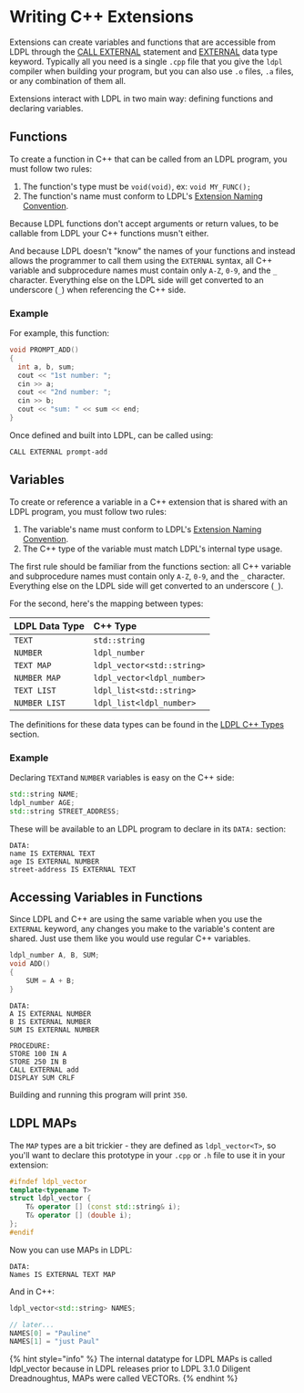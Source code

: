 # Writing C++ Extensions

Extensions can create variables and functions that are accessible from LDPL through the [CALL EXTERNAL](../call-external.md) statement and [EXTERNAL](../external-variables.md) data type keyword. Typically all you need is a single `.cpp` file that you give the `ldpl` compiler when building your program, but you can also use `.o` files, `.a` files, or any combination of them all.

Extensions interact with LDPL in two main way: defining functions and declaring variables.

## Functions

To create a function in C++ that can be called from an LDPL program, you must follow two rules:

1. The function's type must be `void(void)`, ex: `void MY_FUNC();`
2. The function's name must conform to LDPL's [Extension Naming Convention](external-identifier-naming-scheme.md).

Because LDPL functions don't accept arguments or return values, to be callable from LDPL your C++ functions musn't either.

And because LDPL doesn't "know" the names of your functions and instead allows the programmer to call them using the `EXTERNAL` syntax, all C++ variable and subprocedure names must contain only `A-Z`, `0-9`, and the `_` character. Everything else on the LDPL side will get converted to an underscore \(`_`\) when referencing the C++ side.

### Example

For example, this function:

```cpp
void PROMPT_ADD() 
{
  int a, b, sum;
  cout << "1st number: ";
  cin >> a;
  cout << "2nd number: ";
  cin >> b;
  cout << "sum: " << sum << end; 
}
```

Once defined and built into LDPL, can be called using:

```text
CALL EXTERNAL prompt-add
```

## Variables

To create or reference a variable in a C++ extension that is shared with an LDPL program, you must follow two rules:

1. The variable's name must conform to LDPL's [Extension Naming Convention](external-identifier-naming-scheme.md).
2. The C++ type of the variable must match LDPL's internal type usage.

The first rule should be familiar from the functions section: all C++ variable and subprocedure names must contain only `A-Z`, `0-9`, and the `_` character. Everything else on the LDPL side will get converted to an underscore \(`_`\).

For the second, here's the mapping between types:

| LDPL Data Type | C++ Type |
| :--- | :--- |
| `TEXT` | `std::string` |
| `NUMBER` | `ldpl_number` |
| `TEXT MAP` | `ldpl_vector<std::string>` |
| `NUMBER MAP` | `ldpl_vector<ldpl_number>` |
| `TEXT LIST` | `ldpl_list<std::string>` |
| `NUMBER LIST` | `ldpl_list<ldpl_number>` |

The definitions for these data types can be found in the [LDPL C++ Types](../ldpl-c++-types.md) section.

### Example

Declaring `TEXT`and `NUMBER` variables is easy on the C++ side:

```cpp
std::string NAME;
ldpl_number AGE;
std::string STREET_ADDRESS;
```

These will be available to an LDPL program to declare in its `DATA:` section:

```text
DATA:
name IS EXTERNAL TEXT
age IS EXTERNAL NUMBER
street-address IS EXTERNAL TEXT
```

## Accessing Variables in Functions

Since LDPL and C++ are using the same variable when you use the `EXTERNAL` keyword, any changes you make to the variable's content are shared. Just use them like you would use regular C++ variables.

```cpp
ldpl_number A, B, SUM;
void ADD() 
{
    SUM = A + B;
}
```

```text
DATA:
A IS EXTERNAL NUMBER
B IS EXTERNAL NUMBER
SUM IS EXTERNAL NUMBER

PROCEDURE:
STORE 100 IN A
STORE 250 IN B
CALL EXTERNAL add
DISPLAY SUM CRLF
```

Building and running this program will print `350`.

## LDPL MAPs

The `MAP` types are a bit trickier - they are defined as `ldpl_vector<T>`, so you'll want to declare this prototype in your `.cpp` or `.h` file to use it in your extension:

```cpp
#ifndef ldpl_vector
template<typename T>
struct ldpl_vector {
    T& operator [] (const std::string& i);
    T& operator [] (double i);
};
#endif
```

Now you can use MAPs in LDPL:

```text
DATA:
Names IS EXTERNAL TEXT MAP
```

And in C++:

```cpp
ldpl_vector<std::string> NAMES;

// later...
NAMES[0] = "Pauline"
NAMES[1] = "just Paul"
```

{% hint style="info" %}
The internal datatype for LDPL MAPs is called ldpl\_vector because in LDPL releases prior to LDPL 3.1.0 Diligent Dreadnoughtus, MAPs were called VECTORs.
{% endhint %}

